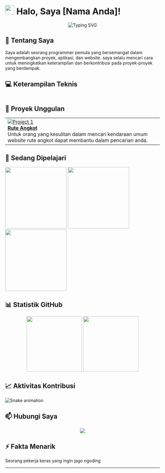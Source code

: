 # <img src="https://media.giphy.com/media/hvRJCLFzcasrR4ia7z/giphy.gif" width="30px"> Halo, Saya [Nama Anda]!

<div align="center">
  <img src="https://readme-typing-svg.herokuapp.com?font=Fira+Code&pause=1000&color=2986cc&width=435&lines=Developer+Passionate;Always+Learning;Problem+Solver" alt="Typing SVG" />
</div>

## 🚀 Tentang Saya
Saya adalah seorang programmer pemula yang bersemangat dalam mengembangkan proyek, aplikasi, dan website. saya selalu mencari cara untuk meningkatkan keterampilan dan berkontribusi pada proyek-proyek yang berdampak.

## 💻 Keterampilan Teknis
```javascript, Golang  
```

## 🔭 Proyek Unggulan
<table>
  <tr>
    <td>
      <a href="link-repo-1">
        <img src="https://random.imagecdn.app/500/150" alt="Project 1">
        <br>
        <b>Rute Angkot</b>
      </a>
      <br>
      Untuk orang yang kesulitan dalam mencari kendaraan umum website rute angkot dapat membantu dalam pencarian anda.
    </td>
  </tr>
</table>

## 🌱 Sedang Dipelajari
<img src="https://progress-bar.dev/80/?title=React%20Native" width="200">
<img src="https://progress-bar.dev/60/?title=GraphQL" width="200">
<img src="https://progress-bar.dev/45/?title=AWS" width="200">

## 📊 Statistik GitHub
<div align="center">
  <img height="180em" src="https://github-readme-stats.vercel.app/api?username=username-anda&show_icons=true&theme=tokyonight&include_all_commits=true&count_private=true"/>
  <img height="180em" src="https://github-readme-stats.vercel.app/api/top-langs/?username=username-anda&layout=compact&langs_count=7&theme=tokyonight"/>
</div>

## 📈 Aktivitas Kontribusi
![Snake animation](https://github.com/username-anda/username-anda/blob/output/github-contribution-grid-snake.svg)

## 📫 Hubungi Saya
<div align="center">
  <a href="mailto:raihanaditya1506@gmail.com">
    <img src="https://img.shields.io/badge/Email-D14836?style=for-the-badge&logo=gmail&logoColor=white">
  </a>
</div>

## ⚡ Fakta Menarik
Seorang pekerja keras yang ingin jago ngoding

---

